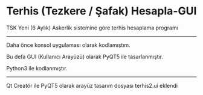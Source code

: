 # Terhis (Tezkere / Şafak) Hesapla-GUI

TSK Yeni (6 Aylık) Askerlik sistemine göre terhis hesaplama programı

--------------------------------------------------------------------

Daha önce konsol uygulaması olarak kodlamıştım.

Bu defa GUI (Kullanıcı Arayüzü) olarak PyQT5 ile tasarlanmıştır.

Python3 ile kodlanmıştır.

-------------------------------------------------------------------

Qt Creatör ile PyQT5 olarak arayüz tasarım dosyası terhis2.ui eklendi

